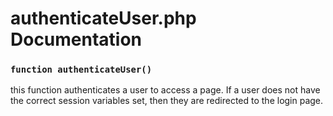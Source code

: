 

#

# authenticateUser.php Documentation

### `function authenticateUser()`

this function authenticates a user to access a page. If a user does not have the correct session variables set, then they are redirected to the login page.
